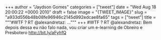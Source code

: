 
+++
author = "Jaydson Gomes"
categories = ["tweet"]
date = "Wed Aug 18 20:00:22 +0000 2010"
draft = false
image = "{TWEET_IMAGE}"
slug = "a933d556b48b08fe96946c2145d992edcae8fa65"
tags = ["tweet"]
title = """#WTF ? RT @alexandretaz: ..."""
+++
#WTF ? RT @alexandretaz: Bem depois dessa eu não falo nada, vou criar um e-learning de Obreiro e Presbotero http://bit.ly/aFyhfQ
